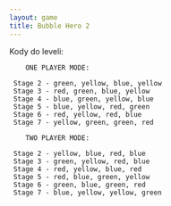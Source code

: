 ```yaml
---
layout: game
title: Bubble Hero 2
---
```


Kody do leveli:

        ONE PLAYER MODE: 

     Stage 2 - green, yellow, blue, yellow
     Stage 3 - red, green, blue, yellow 
     Stage 4 - blue, green, yellow, blue 
     Stage 5 - blue, yellow, red, green 
     Stage 6 - red, yellow, red, blue 
     Stage 7 - yellow, green, green, red 

        TWO PLAYER MODE:

     Stage 2 - yellow, blue, red, blue 
     Stage 3 - green, yellow, red, blue 
     Stage 4 - red, yellow, blue, red 
     Stage 5 - red, blue, green, yellow 
     Stage 6 - green, blue, green, red 
     Stage 7 - blue, yellow, yellow, green
